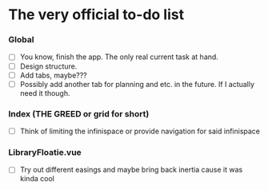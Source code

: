 # The very official to-do list
### Global
- [ ] You know, finish the app. The only real current task at hand.
- [ ] Design structure.
- [ ] Add tabs, maybe???
- [ ] Possibly add another tab for planning and etc. in the future. If I actually need it though.
### Index (THE GREED or grid for short)
- [ ] Think of limiting the infinispace or provide navigation for said infinispace
### LibraryFloatie.vue
- [ ] Try out different easings and maybe bring back inertia cause it was kinda cool

